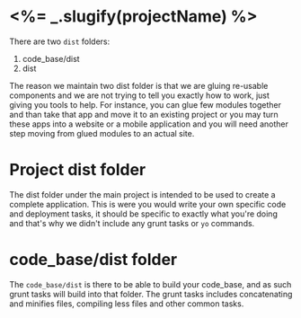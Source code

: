 # <%= _.slugify(projectName) %>

There are two `dist` folders:

1) code_base/dist
2) dist

The reason we maintain two dist folder is that we are gluing re-usable components and we are not trying to tell you exactly how to work,
just giving you tools to help.  For instance, you can glue few modules together and than take that app and move it to an existing project or
you may turn these apps into a website or a mobile application and you will need another step moving from glued modules to an actual site.

# Project dist folder

The dist folder under the main project is intended to be used to create a complete application.
This is were you would write your own specific code and deployment tasks,
it should be specific to exactly what you're doing and that's why we didn't include any grunt tasks or
 `yo` commands.

#  code_base/dist folder

The `code_base/dist` is there to be able to build your code_base,
and as such grunt tasks will build into that folder.
The grunt tasks includes concatenating and minifies files, compiling less files and other common tasks.

